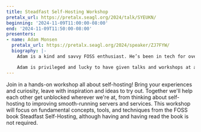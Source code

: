 ```yaml
---
title: Steadfast Self-Hosting Workshop
pretalx_url: https://pretalx.seagl.org/2024/talk/SYEUKN/
beginning: '2024-11-09T11:00:00-08:00'
end: '2024-11-09T11:50:00-08:00'
presenters:
- name: Adam Monsen
  pretalx_url: https://pretalx.seagl.org/2024/speaker/ZJ7FYW/
  biography: |-
    Adam is a kind and savvy FOSS enthusiast. He’s been in tech for over 20 years: building, producing, coding, debugging, architecting, leading, managing, debugging some more, lecturing, writing, administering and securing systems and processes, ensuring privacy and compliance; in markets of all maturities, sizes, and scales; startups to big enterprise. He’s most proud of his family, growing Mifos, founding SeaGL, selling C-SATS, and writing a FOSS book about self-hosting FOSS.

    Adam is privileged and lucky to have given talks and workshops at a handful of conferences (LFNW, SeaGL, LibrePlanet, OSCON, FOSSY) and various other engagements.
---
```


Join in a hands-on workshop all about self-hosting! Bring your experiences and curiosity, leave with inspiration and ideas to try out. Together we'll help each other get unblocked wherever we're at, from thinking about self-hosting to improving smooth-running servers and services. This workshop will focus on fundamental concepts, tools, and techniques from the FOSS book Steadfast Self-Hosting, although having and having read the book is not required.
